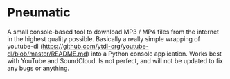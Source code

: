 # Pneumatic
A small console-based tool to download MP3 / MP4 files from the internet in the highest quality possible. Basically a really simple wrapping of youtube-dl (https://github.com/ytdl-org/youtube-dl/blob/master/README.md) into a Python console application. Works best with YouTube and SoundCloud. Is not perfect, and will not be updated to fix any bugs or anything.
